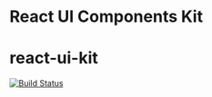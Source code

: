 # React UI Components Kit
# react-ui-kit 

[![Build Status](https://travis-ci.org/sinelshchikovigor/react-ui-kit.svg?branch=master)](https://travis-ci.org/sinelshchikovigor/react-ui-kit)
